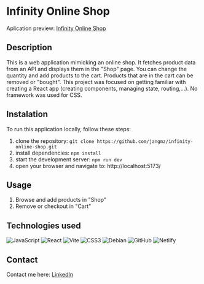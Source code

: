 # Infinity Online Shop
Aplication preview: [Infinity Online Shop](https://infinity-online-shop.netlify.app)

## Description
This is a web application mimicking an online shop. It fetches product data from an API and displays them in the "Shop" page. You can change the quantity and add products to the cart. Products that are in the cart can be removed or "bought". This project was focused on getting familiar with creating a React app (creating components, managing state, routing,...). No framework was used for CSS.

## Instalation
To run this application locally, follow these steps:
1. clone the repository: `git clone https://github.com/jangmz/infinity-online-shop.git`
2. install dependencies: `npm install`
3. start the development server: `npm run dev`
4. open your browser and navigate to: http://localhost:5173/

## Usage
1. Browse and add products in "Shop"
2. Remove or checkout in "Cart"

## Technologies used
![JavaScript](https://img.shields.io/badge/javascript-%23323330.svg?style=for-the-badge&logo=javascript&logoColor=%23F7DF1E)
![React](https://img.shields.io/badge/react-%2320232a.svg?style=for-the-badge&logo=react&logoColor=%2361DAFB)
![Vite](https://img.shields.io/badge/vite-%23646CFF.svg?style=for-the-badge&logo=vite&logoColor=white)
![CSS3](https://img.shields.io/badge/css3-%231572B6.svg?style=for-the-badge&logo=css3&logoColor=white)
![Debian](https://img.shields.io/badge/Debian-D70A53?style=for-the-badge&logo=debian&logoColor=white)
![GitHub](https://img.shields.io/badge/github-%23121011.svg?style=for-the-badge&logo=github&logoColor=white)
![Netlify](https://img.shields.io/badge/netlify-%23000000.svg?style=for-the-badge&logo=netlify&logoColor=#00C7B7)

## Contact
Contact me here: [LinkedIn](https://si.linkedin.com/in/jan-jankovi%C4%8D-03429b247)
